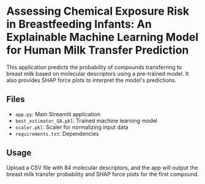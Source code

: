 # Assessing Chemical Exposure Risk in Breastfeeding Infants: An Explainable Machine Learning Model for Human Milk Transfer Prediction

This application predicts the probability of compounds transferring to breast milk based on molecular descriptors using a pre-trained model. It also provides SHAP force plots to interpret the model's predictions.

## Files
- `app.py`: Main Streamlit application
- `best_estimator_GA.pkl`: Trained machine learning model
- `scaler.pkl`: Scaler for normalizing input data
- `requirements.txt`: Dependencies

## Usage
Upload a CSV file with 84 molecular descriptors, and the app will output the breast milk transfer probability and SHAP force plots for the first compound.
